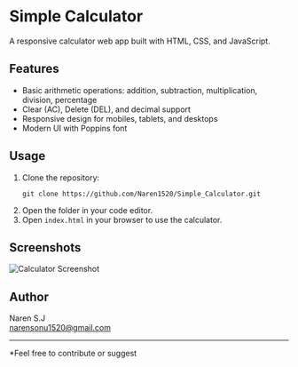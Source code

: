 # Simple Calculator

A responsive calculator web app built with HTML, CSS, and JavaScript.

## Features

- Basic arithmetic operations: addition, subtraction, multiplication, division, percentage
- Clear (AC), Delete (DEL), and decimal support
- Responsive design for mobiles, tablets, and desktops
- Modern UI with Poppins font

## Usage

1. Clone the repository:
   ```
   git clone https://github.com/Naren1520/Simple_Calculator.git
   ```
2. Open the folder in your code editor.
3. Open `index.html` in your browser to use the calculator.

## Screenshots

![Calculator Screenshot](screenshot.png)

## Author

Naren S.J  
[narensonu1520@gmail.com](mailto:narensonu1520@gmail.com)

---

*Feel free to contribute or suggest